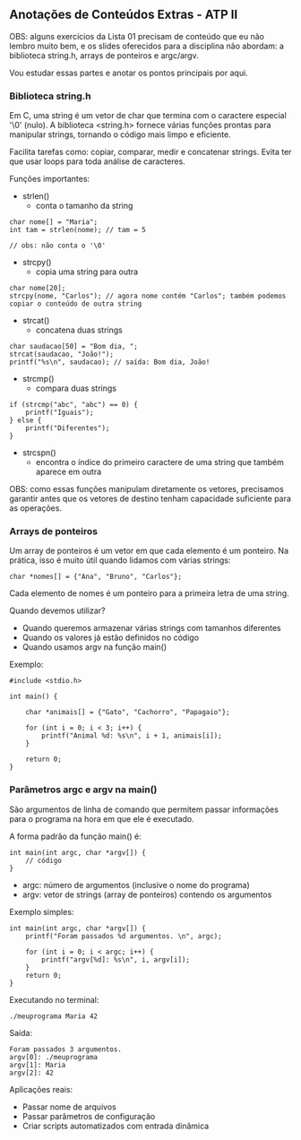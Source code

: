 ## **Anotações de Conteúdos Extras - ATP II**
OBS: alguns exercícios da Lista 01 precisam de conteúdo que eu não lembro muito bem, e os slides oferecidos para a disciplina não abordam: a biblioteca string.h, arrays de ponteiros e argc/argv.

Vou estudar essas partes e anotar os pontos principais por aqui.

### Biblioteca string.h
Em C, uma string é um vetor de char que termina com o caractere especial '\0' (nulo). A biblioteca <string.h> fornece várias funções prontas para manipular strings, tornando o código mais limpo e eficiente.

Facilita tarefas como: copiar, comparar, medir e concatenar strings. Evita ter que usar loops para toda análise de caracteres.

Funções importantes:
- strlen()
  - conta o tamanho da string
```
char nome[] = "Maria";
int tam = strlen(nome); // tam = 5

// obs: não conta o '\0'
```
- strcpy()
  - copia uma string para outra
```
char nome[20];
strcpy(nome, "Carlos"); // agora nome contém "Carlos"; também podemos copiar o conteúdo de outra string
```
- strcat()
  - concatena duas strings
```
char saudacao[50] = "Bom dia, ";
strcat(saudacao, "João!");
printf("%s\n", saudacao); // saída: Bom dia, João!
```
- strcmp()
  - compara duas strings
```
if (strcmp("abc", "abc") == 0) {
    printf("Iguais");
} else {
    printf("Diferentes");
}
```
- strcspn()
  - encontra o índice do primeiro caractere de uma string que também aparece em outra

OBS: como essas funções manipulam diretamente os vetores, precisamos garantir antes que os vetores de destino tenham capacidade suficiente para as operações.

### Arrays de ponteiros
Um array de ponteiros é um vetor em que cada elemento é um ponteiro. Na prática, isso é muito útil quando lidamos com várias strings:
```
char *nomes[] = {"Ana", "Bruno", "Carlos"};
```

Cada elemento de nomes é um ponteiro para a primeira letra de uma string.

Quando devemos utilizar?
- Quando queremos armazenar várias strings com tamanhos diferentes
- Quando os valores já estão definidos no código
- Quando usamos argv na função main()

Exemplo:
```
#include <stdio.h>

int main() {

    char *animais[] = {"Gato", "Cachorro", "Papagaio"};

    for (int i = 0; i < 3; i++) {
        printf("Animal %d: %s\n", i + 1, animais[i]);
    }

    return 0;
}
```

### Parâmetros argc e argv na main()
São argumentos de linha de comando que permitem passar informações para o programa na hora em que ele é executado.

A forma padrão da função main() é:
```
int main(int argc, char *argv[]) {
    // código
}
```

- argc: número de argumentos (inclusive o nome do programa)
- argv: vetor de strings (array de ponteiros) contendo os argumentos

Exemplo simples:
```
int main(int argc, char *argv[]) {
    printf("Foram passados %d argumentos. \n", argc);

    for (int i = 0; i < argc; i++) {
        printf("argv[%d]: %s\n", i, argv[i]);
    }
    return 0;
}
```
Executando no terminal:
```
./meuprograma Maria 42
```

Saída:
```
Foram passados 3 argumentos.
argv[0]: ./meuprograma
argv[1]: Maria
argv[2]: 42
```

Aplicações reais:
- Passar nome de arquivos
- Passar parâmetros de configuração
- Criar scripts automatizados com entrada dinâmica